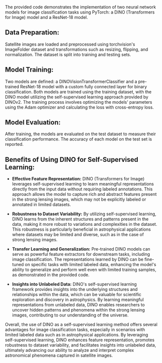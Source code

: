 The provided code demonstrates the implementation of two neural network models for image classification tasks using PyTorch: a DINO (Transformers for Image) model and a ResNet-18 model.

## Data Preparation:

Satellite images are loaded and preprocessed using torchvision's ImageFolder dataset and transformations such as resizing, flipping, and normalization.
The dataset is split into training and testing sets.

## Model Training:

Two models are defined: a DINOVisionTransformerClassifier and a pre-trained ResNet-18 model with a custom fully connected layer for binary classification.
Both models are trained using the training dataset, with the DINO model utilizing the self-supervised learning approach provided by DINOv2.
The training process involves optimizing the models' parameters using the Adam optimizer and calculating the loss with cross-entropy loss.

## Model Evaluation:

After training, the models are evaluated on the test dataset to measure their classification performance.
The accuracy of each model on the test set is reported.

## Benefits of Using DINO for Self-Supervised Learning:

- **Effective Feature Representation:** DINO (Transformers for Image) leverages self-supervised learning to learn meaningful representations directly from the input data without requiring labeled annotations. This approach allows the model to capture rich and abstract features present in the strong lensing images, which may not be explicitly labeled or annotated in limited datasets.

- **Robustness to Dataset Variability:** By utilizing self-supervised learning, DINO learns from the inherent structures and patterns present in the data, making it more robust to variations and complexities in the dataset. This robustness is particularly beneficial in astrophysical applications where datasets may be limited and diverse, such as in the case of strong lensing images.

- **Transfer Learning and Generalization:** Pre-trained DINO models can serve as powerful feature extractors for downstream tasks, including image classification. The representations learned by DINO can be fine-tuned on specific tasks with limited labeled data, enhancing the model's ability to generalize and perform well even with limited training samples, as demonstrated in the provided code.

- **Insights into Unlabeled Data:** DINO's self-supervised learning framework provides insights into the underlying structures and relationships within the data, which can be valuable for scientific exploration and discovery in astrophysics. By learning meaningful representations from unlabeled data, DINO enables researchers to uncover hidden patterns and phenomena within the strong lensing images, contributing to our understanding of the universe.

Overall, the use of DINO as a self-supervised learning method offers several advantages for image classification tasks, especially in scenarios with limited labeled data such as in astrophysical applications. By leveraging self-supervised learning, DINO enhances feature representation, promotes robustness to dataset variability, and facilitates insights into unlabeled data, ultimately advancing our ability to analyze and interpret complex astronomical phenomena captured in satellite images.
